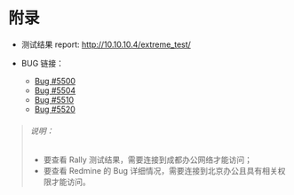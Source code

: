 # 附录

* 测试结果 report: http://10.10.10.4/extreme_test/
* BUG 链接：

  * [Bug #5500](http://192.168.15.2/issues/5500)
  * [Bug #5504](http://192.168.15.2/issues/5504)
  * [Bug #5510](http://192.168.15.2/issues/5510)
  * [Bug #5520](http://192.168.15.2/issues/5520)

> ###### 说明：
> * 要查看 Rally 测试结果，需要连接到成都办公网络才能访问；
> * 要查看 Redmine 的 Bug 详细情况，需要连接到北京办公且具有相关权限才能访问。
